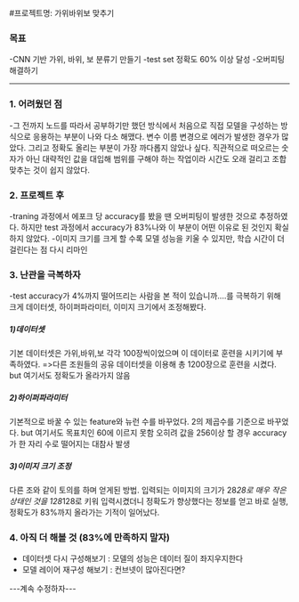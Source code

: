 #프로젝트명: 가위바위보 맞추기

### 목표
-CNN 기반 가위, 바위, 보 분류기 만들기
-test set 정확도 60% 이상 달성
-오버피팅 해결하기
_________________________________________________________________________________
### 1. 어려웠던 점
-그 전까지 노드를 따라서 공부하기만 했던 방식에서 처음으로 직접 모델을 구성하는 방식으로 응용하는 부분이 나와 다소 해맸다. 변수 이름 변경으로 에러가 발생한 경우가 많았다.
그리고 정확도 올리는 부분이 가장 까다롭지 않았나 싶다. 직관적으로 떠오르는 숫자가 아닌 대략적인 값을 대입해 범위를 구해야 하는 작업이라 시간도 오래 걸리고 조합 맞추는 것이 쉽지 않았다.

### 2. 프로젝트 후
-traning 과정에서 에포크 당 accuracy를 봤을 땐 오버피팅이 발생한 것으로 추정하였다. 하지만 test 과정에서 accuracy가 83%나와 이 부분이 어떤 이유로 된 것인지 확실하지 않았다.
-이미지 크기를 크게 할 수록 모델 성능을 키울 수 있지만, 학습 시간이 더 걸린다는 점 다시 리마인

### 3. 난관을 극복하자
-test accuracy가 4%까지 떨어뜨리는 사람을 본 적이 있습니까....를 극복하기 위해 크게 데이터셋, 하이퍼파라미터, 이미지 크기에서 조정해봤다.

##### 1)데이터셋
기본 데이터셋은 가위,바위,보 각각 100장씩이었으며 이 데이터로 훈련을 시키기에 부족하였다.
=>다른 조원들의 공유 데이터셋을 이용해 총 1200장으로 훈련을 시켰다.
but 여기서도 정확도가 올라가지 않음

##### 2)하이퍼파라미터
기본적으로 바꿀 수 있는 feature와 뉴런 수를 바꾸었다. 2의 제곱수를 기준으로 바꾸었다.
but 여기서도 목표치인 60에 이르지 못함
오히려 값을 256이상 할 경우 accuracy가 한 자리 수로 떨어지는 대참사 발생

##### 3)이미지 크기 조정
다른 조와 같이 토의를 하며 얻게된 방법.
입력되는 이미지의 크기가 28*28로 매우 작은 상태인 것을 128*128로 키워 입력시켰더니 정확도가 향상했다는 정보를 얻고 바로 실행, 정확도가 83%까지 올라가는 기적이 일어났다.


### 4. 아직 더 해볼 것 (83%에 만족하지 말자)
 * 데이터셋 다시 구성해보기 : 모델의 성능은 데이터 질이 좌지우지한다
 * 모델 레이어 재구성 해보기 : 컨브넷이 많아진다면?

---계속 수정하자---
